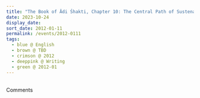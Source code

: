 ```yaml
---
title: "The Book of Ādi Śhakti, Chapter 10: The Central Path of Sustenance"
date: 2023-10-24
display_date: 
sort_date: 2012-01-11
permalink: /events/2012-0111
tags:
  - blue @ English
  - brown @ TBD
  - crimson @ 2012
  - deeppink @ Writing
  - green @ 2012-01
---
```


<br>

<wave-list>
  <list-title color="green" width="75">Comments</list-title>
  <list-item color="BlanchedAlmond"  width="200"></list-item>
  <list-item color="Lavender"></list-item>
  <list-item color="BlanchedAlmond"></list-item>
</wave-list>